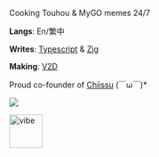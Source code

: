 Cooking Touhou & MyGO memes 24/7

**Langs**: En/繁中

**Writes**: [Typescript](https://www.typescriptlang.org/) & [Zig](https://ziglang.org/)

**Making**: [V2D](https://cgit.v2d.live/)

Proud co-founder of [Chiissu](https://github.com/chiissu) (￣ω￣)*

![](https://komarev.com/ghpvc/?username=froxcey&style=for-the-badge&color=d88516)

<img src="https://github.com/Avdan-OS/Compositor/assets/51555391/d0379882-f2dc-42e1-962f-b3f122db656f" alt="vibe" width="60"/>
